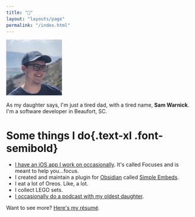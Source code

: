 ```yaml
---
title: "👋"
layout: "layouts/page"
permalink: "/index.html"
---
```


<div class="flex flex-col sm:flex-row items-center gap-4 border-b">
<img src="./profile.jpg" alt="Picture of Sam Warnick" height="150" width="150" class="rounded-full shadow"></img>

As my daughter says, I'm just a tired dad, with a tired name, **Sam Warnick**. I'm a software developer in Beaufort, SC.
</div>

# **Some things I do**{.text-xl .font-semibold}

-   [I have an iOS app I work on occasionally](https://apps.apple.com/us/app/focuses/id1492385864?ls=1). It's called Focuses and is meant to help you...focus.
-   I created and maintain a plugin for [Obsidian](https://obsidian.md) called [Simple Embeds](https://github.com/samwarnick/obsidian-simple-embeds).
-   I eat a lot of Oreos. Like, a lot.
-   I collect LEGO sets.
-   [I occasionally do a podcast with my oldest daughter](https://lilyandsam.show).

Want to see more? [Here's my résumé](/resume).
